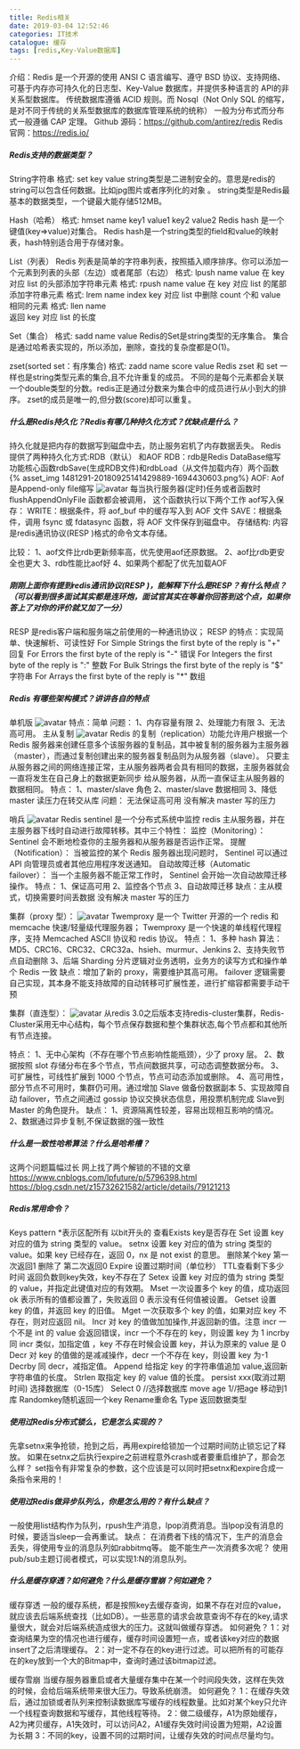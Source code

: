 ```yaml
---
title: Redis相关
date: 2019-03-04 12:52:46
categories: IT技术
catalogue: 缓存
tags: [redis,Key-Value数据库]
---
```

介绍：Redis 是一个开源的使用 ANSI C 语言编写、遵守 BSD 协议、支持网络、可基于内存亦可持久化的日志型、Key-Value 数据库，并提供多种语言的 API的非关系型数据库。
传统数据库遵循 ACID 规则。而 Nosql（Not Only SQL 的缩写，是对不同于传统的关系型数据库的数据库管理系统的统称） 一般为分布式而分布式一般遵循 CAP 定理。
Github 源码：<https://github.com/antirez/redis>
Redis 官网：<https://redis.io/>

##### Redis支持的数据类型？
String字符串
格式: set key value
string类型是二进制安全的。意思是redis的string可以包含任何数据。比如jpg图片或者序列化的对象 。
string类型是Redis最基本的数据类型，一个键最大能存储512MB。

Hash（哈希）
格式: hmset name  key1 value1 key2 value2
Redis hash 是一个键值(key=>value)对集合。
Redis hash是一个string类型的field和value的映射表，hash特别适合用于存储对象。
<!--more-->

List（列表）
Redis 列表是简单的字符串列表，按照插入顺序排序。你可以添加一个元素到列表的头部（左边）或者尾部（右边）
格式: lpush  name  value
在 key 对应 list 的头部添加字符串元素
格式: rpush  name  value
在 key 对应 list 的尾部添加字符串元素
格式: lrem name  index
key 对应 list 中删除 count 个和 value 相同的元素
格式: llen name  
返回 key 对应 list 的长度

Set（集合）
格式: sadd  name  value
Redis的Set是string类型的无序集合。
集合是通过哈希表实现的，所以添加，删除，查找的复杂度都是O(1)。

zset(sorted set：有序集合)
格式: zadd  name score value
Redis zset 和 set 一样也是string类型元素的集合,且不允许重复的成员。
不同的是每个元素都会关联一个double类型的分数。redis正是通过分数来为集合中的成员进行从小到大的排序。
zset的成员是唯一的,但分数(score)却可以重复。

##### 什么是Redis持久化？Redis有哪几种持久化方式？优缺点是什么？
持久化就是把内存的数据写到磁盘中去，防止服务宕机了内存数据丢失。
Redis 提供了两种持久化方式:RDB（默认） 和AOF 
RDB：rdb是Redis DataBase缩写
功能核心函数rdbSave(生成RDB文件)和rdbLoad（从文件加载内存）两个函数
{% asset_img 1481291-20180925141429889-1694430603.png%}
AOF:
Aof是Append-only file缩写
![avatar](images/1481291-20180925141527592-2105439510.png)
每当执行服务器(定时)任务或者函数时flushAppendOnlyFile 函数都会被调用， 这个函数执行以下两个工作
aof写入保存：
WRITE：根据条件，将 aof_buf 中的缓存写入到 AOF 文件
SAVE：根据条件，调用 fsync 或 fdatasync 函数，将 AOF 文件保存到磁盘中。
存储结构:
  内容是redis通讯协议(RESP )格式的命令文本存储。

比较：
1、aof文件比rdb更新频率高，优先使用aof还原数据。
2、aof比rdb更安全也更大
3、rdb性能比aof好
4、如果两个都配了优先加载AOF

##### 刚刚上面你有提到redis通讯协议(RESP )，能解释下什么是RESP？有什么特点？（可以看到很多面试其实都是连环炮，面试官其实在等着你回答到这个点，如果你答上了对你的评价就又加了一分）
RESP 是redis客户端和服务端之前使用的一种通讯协议；
RESP 的特点：实现简单、快速解析、可读性好
For Simple Strings the first byte of the reply is "+" 回复
For Errors the first byte of the reply is "-" 错误
For Integers the first byte of the reply is ":" 整数
For Bulk Strings the first byte of the reply is "$" 字符串
For Arrays the first byte of the reply is "*" 数组

##### Redis 有哪些架构模式？讲讲各自的特点
单机版
 ![avatar](images/1481291-20180925142100480-1152515615.png)
特点：简单
问题：
1、内存容量有限 2、处理能力有限 3、无法高可用。
主从复制
![avatar](images/1481291-20180925142118041-1727225479.png)
Redis 的复制（replication）功能允许用户根据一个 Redis 服务器来创建任意多个该服务器的复制品，其中被复制的服务器为主服务器（master），而通过复制创建出来的服务器复制品则为从服务器（slave）。 只要主从服务器之间的网络连接正常，主从服务器两者会具有相同的数据，主服务器就会一直将发生在自己身上的数据更新同步 给从服务器，从而一直保证主从服务器的数据相同。
特点：
1、master/slave 角色
2、master/slave 数据相同
3、降低 master 读压力在转交从库
问题：
无法保证高可用
没有解决 master 写的压力

哨兵
![avatar](images/1481291-20180925142143478-1454265814.png)
Redis sentinel 是一个分布式系统中监控 redis 主从服务器，并在主服务器下线时自动进行故障转移。其中三个特性：
监控（Monitoring）：    Sentinel  会不断地检查你的主服务器和从服务器是否运作正常。
提醒（Notification）： 当被监控的某个 Redis 服务器出现问题时， Sentinel 可以通过 API 向管理员或者其他应用程序发送通知。
自动故障迁移（Automatic failover）： 当一个主服务器不能正常工作时， Sentinel 会开始一次自动故障迁移操作。
特点：
1、保证高可用
2、监控各个节点
3、自动故障迁移
缺点：主从模式，切换需要时间丢数据
没有解决 master 写的压力

集群（proxy 型）：
![avatar](images/1481291-20180925142206124-913246424.png)
Twemproxy 是一个 Twitter 开源的一个 redis 和 memcache 快速/轻量级代理服务器； Twemproxy 是一个快速的单线程代理程序，支持 Memcached ASCII 协议和 redis 协议。
特点：
1、多种 hash 算法：MD5、CRC16、CRC32、CRC32a、hsieh、murmur、Jenkins 
2、支持失败节点自动删除
3、后端 Sharding 分片逻辑对业务透明，业务方的读写方式和操作单个 Redis 一致
缺点：增加了新的 proxy，需要维护其高可用。
failover 逻辑需要自己实现，其本身不能支持故障的自动转移可扩展性差，进行扩缩容都需要手动干预

集群（直连型）：
![avatar](images/1481291-20180925142304757-1498788186.png)
从redis 3.0之后版本支持redis-cluster集群，Redis-Cluster采用无中心结构，每个节点保存数据和整个集群状态,每个节点都和其他所有节点连接。

特点：
1、无中心架构（不存在哪个节点影响性能瓶颈），少了 proxy 层。
2、数据按照 slot 存储分布在多个节点，节点间数据共享，可动态调整数据分布。
3、可扩展性，可线性扩展到 1000 个节点，节点可动态添加或删除。
4、高可用性，部分节点不可用时，集群仍可用。通过增加 Slave 做备份数据副本
5、实现故障自动 failover，节点之间通过 gossip 协议交换状态信息，用投票机制完成 Slave到 Master 的角色提升。
缺点：
1、资源隔离性较差，容易出现相互影响的情况。
2、数据通过异步复制,不保证数据的强一致性

##### 什么是一致性哈希算法？什么是哈希槽？
这两个问题篇幅过长 网上找了两个解锁的不错的文章
https://www.cnblogs.com/lpfuture/p/5796398.html
https://blog.csdn.net/z15732621582/article/details/79121213


##### Redis常用命令？
Keys pattern
*表示区配所有
以bit开头的
查看Exists  key是否存在
Set
设置 key 对应的值为 string 类型的 value。
setnx
设置 key 对应的值为 string 类型的 value。如果 key 已经存在，返回 0，nx 是 not exist 的意思。
删除某个key
第一次返回1 删除了 第二次返回0
Expire 设置过期时间（单位秒）
TTL查看剩下多少时间
返回负数则key失效，key不存在了
Setex
设置 key 对应的值为 string 类型的 value，并指定此键值对应的有效期。
Mset
一次设置多个 key 的值，成功返回 ok 表示所有的值都设置了，失败返回 0 表示没有任何值被设置。
Getset
设置 key 的值，并返回 key 的旧值。
Mget
一次获取多个 key 的值，如果对应 key 不存在，则对应返回 nil。
Incr
对 key 的值做加加操作,并返回新的值。注意 incr 一个不是 int 的 value 会返回错误，incr 一个不存在的 key，则设置 key 为 1
incrby
同 incr 类似，加指定值 ，key 不存在时候会设置 key，并认为原来的 value 是 0
Decr
对 key 的值做的是减减操作，decr 一个不存在 key，则设置 key 为-1
Decrby
同 decr，减指定值。
Append
给指定 key 的字符串值追加 value,返回新字符串值的长度。
Strlen
取指定 key 的 value 值的长度。
persist xxx(取消过期时间)
选择数据库（0-15库）
Select 0 //选择数据库
move age 1//把age 移动到1库
Randomkey随机返回一个key
Rename重命名
Type 返回数据类型

##### 使用过Redis分布式锁么，它是怎么实现的？

先拿setnx来争抢锁，抢到之后，再用expire给锁加一个过期时间防止锁忘记了释放。
如果在setnx之后执行expire之前进程意外crash或者要重启维护了，那会怎么样？
set指令有非常复杂的参数，这个应该是可以同时把setnx和expire合成一条指令来用的！

##### 使用过Redis做异步队列么，你是怎么用的？有什么缺点？

一般使用list结构作为队列，rpush生产消息，lpop消费消息。当lpop没有消息的时候，要适当sleep一会再重试。
缺点：
在消费者下线的情况下，生产的消息会丢失，得使用专业的消息队列如rabbitmq等。
能不能生产一次消费多次呢？
使用pub/sub主题订阅者模式，可以实现1:N的消息队列。

##### 什么是缓存穿透？如何避免？什么是缓存雪崩？何如避免？
缓存穿透
一般的缓存系统，都是按照key去缓存查询，如果不存在对应的value，就应该去后端系统查找（比如DB）。一些恶意的请求会故意查询不存在的key,请求量很大，就会对后端系统造成很大的压力。这就叫做缓存穿透。
如何避免？
1：对查询结果为空的情况也进行缓存，缓存时间设置短一点，或者该key对应的数据insert了之后清理缓存。
2：对一定不存在的key进行过滤。可以把所有的可能存在的key放到一个大的Bitmap中，查询时通过该bitmap过滤。

缓存雪崩
当缓存服务器重启或者大量缓存集中在某一个时间段失效，这样在失效的时候，会给后端系统带来很大压力。导致系统崩溃。
如何避免？
1：在缓存失效后，通过加锁或者队列来控制读数据库写缓存的线程数量。比如对某个key只允许一个线程查询数据和写缓存，其他线程等待。
2：做二级缓存，A1为原始缓存，A2为拷贝缓存，A1失效时，可以访问A2，A1缓存失效时间设置为短期，A2设置为长期
3：不同的key，设置不同的过期时间，让缓存失效的时间点尽量均匀。